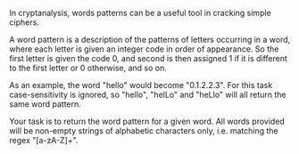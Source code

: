 In cryptanalysis, words patterns can be a useful tool in cracking simple ciphers.

A word pattern is a description of the patterns of letters occurring in a word, where
each letter is given an integer code in order of appearance. So the first letter is
given the code 0, and second is then assigned 1 if it is different to the first letter
or 0 otherwise, and so on.

As an example, the word "hello" would become "0.1.2.2.3". For this task case-sensitivity
is ignored, so "hello", "helLo" and "heLlo" will all return the same word pattern.

Your task is to return the word pattern for a given word. All words provided will
be non-empty strings of alphabetic characters only, i.e. matching the regex "[a-zA-Z]+".